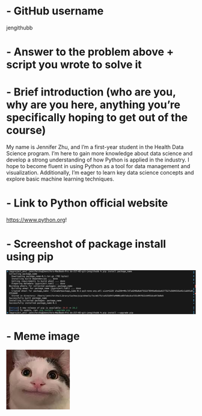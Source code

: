 # - GitHub username
jengithubb

# - Answer to the problem above + script you wrote to solve it

# - Brief introduction (who are you, why are you here, anything you’re specifically hoping to get out of the course)
My name is Jennifer Zhu, and I’m a first-year student in the Health Data Science program. I’m here to gain more knowledge about data science and develop a strong understanding of how Python is applied in the industry. I hope to become fluent in using Python as a tool for data management and visualization. Additionally, I’m eager to learn key data science concepts and explore basic machine learning techniques.

# - Link to Python official website
https://www.python.org!

# - Screenshot of package install using pip
![alt text](PackageInstallUsingPip.jpg)

# - Meme image
![alt text](image.png)
